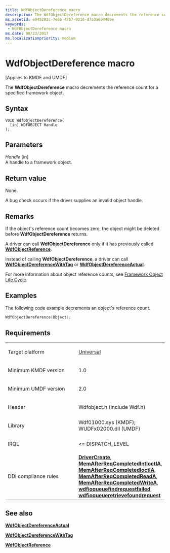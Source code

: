 ```yaml
---
title: WdfObjectDereference macro
description: The WdfObjectDereference macro decrements the reference count for a specified framework object.
ms.assetid: e945202c-7e6b-47b7-9216-d7a3a694489e
keywords:
 - WdfObjectDereference macro
ms.date: 08/23/2017
ms.localizationpriority: medium
---
```


# WdfObjectDereference macro


\[Applies to KMDF and UMDF\]

The **WdfObjectDereference** macro decrements the reference count for a specified framework object.

Syntax
------

```ManagedCPlusPlus
VOID WdfObjectDereference(
  [in] WDFOBJECT Handle
);
```

Parameters
----------

*Handle* \[in\]  
A handle to a framework object.

Return value
------------

None.

A bug check occurs if the driver supplies an invalid object handle.

Remarks
-------

If the object's reference count becomes zero, the object might be deleted before **WdfObjectDereference** returns.

A driver can call **WdfObjectDereference** only if it has previously called [**WdfObjectReference**](wdfobjectreference.md).

Instead of calling **WdfObjectDereference**, a driver can call [**WdfObjectDereferenceWithTag**](wdfobjectdereferencewithtag.md) or [**WdfObjectDereferenceActual**](https://docs.microsoft.com/windows-hardware/drivers/ddi/content/wdfobject/nf-wdfobject-wdfobjectdereferenceactual).

For more information about object reference counts, see [Framework Object Life Cycle](https://docs.microsoft.com/windows-hardware/drivers/wdf/framework-object-life-cycle).

Examples
--------

The following code example decrements an object's reference count.

```cpp
WdfObjectDereference(Object); 
```

Requirements
------------

<table>
<colgroup>
<col width="50%" />
<col width="50%" />
</colgroup>
<tbody>
<tr class="odd">
<td><p>Target platform</p></td>
<td><a href="https://go.microsoft.com/fwlink/p/?linkid=531356" data-raw-source="[Universal](https://go.microsoft.com/fwlink/p/?linkid=531356)">Universal</a></td>
</tr>
<tr class="even">
<td><p>Minimum KMDF version</p></td>
<td><p>1.0</p></td>
</tr>
<tr class="odd">
<td><p>Minimum UMDF version</p></td>
<td><p>2.0</p></td>
</tr>
<tr class="even">
<td><p>Header</p></td>
<td>Wdfobject.h (include Wdf.h)</td>
</tr>
<tr class="odd">
<td><p>Library</p></td>
<td>Wdf01000.sys (KMDF);
WUDFx02000.dll (UMDF)</td>
</tr>
<tr class="even">
<td><p>IRQL</p></td>
<td><p>&lt;= DISPATCH_LEVEL</p></td>
</tr>
<tr class="odd">
<td><p>DDI compliance rules</p></td>
<td><a href="https://docs.microsoft.com/windows-hardware/drivers/devtest/kmdf-drivercreate" data-raw-source="[&lt;strong&gt;DriverCreate&lt;/strong&gt;](https://docs.microsoft.com/windows-hardware/drivers/devtest/kmdf-drivercreate)"><strong>DriverCreate</strong></a>, <a href="https://docs.microsoft.com/windows-hardware/drivers/devtest/kmdf-memafterreqcompletedintioctla" data-raw-source="[&lt;strong&gt;MemAfterReqCompletedIntIoctlA&lt;/strong&gt;](https://docs.microsoft.com/windows-hardware/drivers/devtest/kmdf-memafterreqcompletedintioctla)"><strong>MemAfterReqCompletedIntIoctlA</strong></a>, <a href="https://docs.microsoft.com/windows-hardware/drivers/devtest/kmdf-memafterreqcompletedioctla" data-raw-source="[&lt;strong&gt;MemAfterReqCompletedIoctlA&lt;/strong&gt;](https://docs.microsoft.com/windows-hardware/drivers/devtest/kmdf-memafterreqcompletedioctla)"><strong>MemAfterReqCompletedIoctlA</strong></a>, <a href="https://docs.microsoft.com/windows-hardware/drivers/devtest/kmdf-memafterreqcompletedreada" data-raw-source="[&lt;strong&gt;MemAfterReqCompletedReadA&lt;/strong&gt;](https://docs.microsoft.com/windows-hardware/drivers/devtest/kmdf-memafterreqcompletedreada)"><strong>MemAfterReqCompletedReadA</strong></a>, <a href="https://docs.microsoft.com/windows-hardware/drivers/devtest/kmdf-memafterreqcompletedwritea" data-raw-source="[&lt;strong&gt;MemAfterReqCompletedWriteA&lt;/strong&gt;](https://docs.microsoft.com/windows-hardware/drivers/devtest/kmdf-memafterreqcompletedwritea)"><strong>MemAfterReqCompletedWriteA</strong></a>, <a href="https://docs.microsoft.com/windows-hardware/drivers/devtest/kmdf-wdfioqueuefindrequestfailed" data-raw-source="[&lt;strong&gt;wdfioqueuefindrequestfailed&lt;/strong&gt;](https://docs.microsoft.com/windows-hardware/drivers/devtest/kmdf-wdfioqueuefindrequestfailed)"><strong>wdfioqueuefindrequestfailed</strong></a>, <a href="https://docs.microsoft.com/windows-hardware/drivers/devtest/kmdf-wdfioqueueretrievefoundrequest" data-raw-source="[&lt;strong&gt;wdfioqueueretrievefoundrequest&lt;/strong&gt;](https://docs.microsoft.com/windows-hardware/drivers/devtest/kmdf-wdfioqueueretrievefoundrequest)"><strong>wdfioqueueretrievefoundrequest</strong></a></td>
</tr>
</tbody>
</table>

## See also


[**WdfObjectDereferenceActual**](https://docs.microsoft.com/windows-hardware/drivers/ddi/content/wdfobject/nf-wdfobject-wdfobjectdereferenceactual)

[**WdfObjectDereferenceWithTag**](wdfobjectdereferencewithtag.md)

[**WdfObjectReference**](wdfobjectreference.md)

 

 






